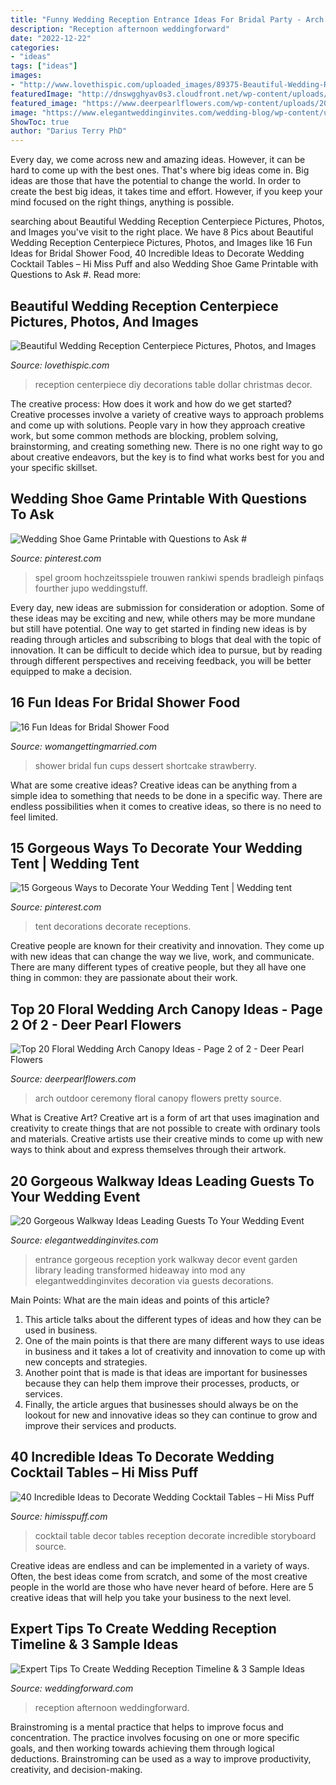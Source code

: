 ```yaml
---
title: "Funny Wedding Reception Entrance Ideas For Bridal Party - Arch Outdoor Ceremony Floral Canopy Flowers Pretty Source"
description: "Reception afternoon weddingforward"
date: "2022-12-22"
categories:
- "ideas"
tags: ["ideas"]
images:
- "http://www.lovethispic.com/uploaded_images/89375-Beautiful-Wedding-Reception-Centerpiece.jpg"
featuredImage: "http://dnswgghyav0s3.cloudfront.net/wp-content/uploads/2015/07/bridal-shower-food-ideas-012.jpg"
featured_image: "https://www.deerpearlflowers.com/wp-content/uploads/2017/09/outdoor-wedding-ceremony-arch.jpg"
image: "https://www.elegantweddinginvites.com/wedding-blog/wp-content/uploads/2016/01/gorgeous-wedding-reception-entrance-decor-ideas.jpg"
ShowToc: true
author: "Darius Terry PhD"
---
```



Every day, we come across new and amazing ideas. However, it can be hard to come up with the best ones. That's where big ideas come in. Big ideas are those that have the potential to change the world. In order to create the best big ideas, it takes time and effort. However, if you keep your mind focused on the right things, anything is possible.

	

		
searching about Beautiful Wedding Reception Centerpiece Pictures, Photos, and Images you've visit to the right place. We have 8 Pics about Beautiful Wedding Reception Centerpiece Pictures, Photos, and Images like 16 Fun Ideas for Bridal Shower Food, 40 Incredible Ideas to Decorate Wedding Cocktail Tables – Hi Miss Puff and also Wedding Shoe Game Printable with Questions to Ask #. Read more:
		
    
## Beautiful Wedding Reception Centerpiece Pictures, Photos, And Images

<img loading=lazy src="http://www.lovethispic.com/uploaded_images/89375-Beautiful-Wedding-Reception-Centerpiece.jpg" onerror="this.onerror=null;this.src='https://tse2.mm.bing.net/th?id=OIP.zJhFI0ZcUYLVFKBmk-GiogHaLI&amp;pid=15.1';" alt="Beautiful Wedding Reception Centerpiece Pictures, Photos, and Images">

_Source: lovethispic.com_

>reception centerpiece diy decorations table dollar christmas decor. 

	

The creative process: How does it work and how do we get started?
Creative processes involve a variety of creative ways to approach problems and come up with solutions. People vary in how they approach creative work, but some common methods are blocking, problem solving, brainstorming, and creating something new. There is no one right way to go about creative endeavors, but the key is to find what works best for you and your specific skillset.

    
## Wedding Shoe Game Printable With Questions To Ask #

<img loading=lazy src="https://i.pinimg.com/736x/5b/d0/39/5bd0397ddcdc52d32e2c6fb5dfc345a4.jpg" onerror="this.onerror=null;this.src='https://tse1.mm.bing.net/th?id=OIP._uM67otBF5d5SNnwst1cywHaJl&amp;pid=15.1';" alt="Wedding Shoe Game Printable with Questions to Ask #">

_Source: pinterest.com_

>spel groom hochzeitsspiele trouwen rankiwi spends bradleigh pinfaqs fourther jupo weddingstuff. 

	

Every day, new ideas are submission for consideration or adoption. Some of these ideas may be exciting and new, while others may be more mundane but still have potential. One way to get started in finding new ideas is by reading through articles and subscribing to blogs that deal with the topic of innovation. It can be difficult to decide which idea to pursue, but by reading through different perspectives and receiving feedback, you will be better equipped to make a decision.

    
## 16 Fun Ideas For Bridal Shower Food

<img loading=lazy src="http://dnswgghyav0s3.cloudfront.net/wp-content/uploads/2015/07/bridal-shower-food-ideas-012.jpg" onerror="this.onerror=null;this.src='https://tse3.mm.bing.net/th?id=OIP.CILRfMV3qfUCOaQHln6QpQHaLH&amp;pid=15.1';" alt="16 Fun Ideas for Bridal Shower Food">

_Source: womangettingmarried.com_

>shower bridal fun cups dessert shortcake strawberry. 

	

What are some creative ideas?
Creative ideas can be anything from a simple idea to something that needs to be done in a specific way. There are endless possibilities when it comes to creative ideas, so there is no need to feel limited.

    
## 15 Gorgeous Ways To Decorate Your Wedding Tent | Wedding Tent

<img loading=lazy src="https://i.pinimg.com/736x/de/6e/43/de6e438450e09077928e940246865795--wedding-tent-decorations-tent-wedding-receptions.jpg" onerror="this.onerror=null;this.src='https://tse2.mm.bing.net/th?id=OIP.gac0nxmwkjX_xdg2gBW9cQHaLH&amp;pid=15.1';" alt="15 Gorgeous Ways to Decorate Your Wedding Tent | Wedding tent">

_Source: pinterest.com_

>tent decorations decorate receptions. 

	

Creative people are known for their creativity and innovation. They come up with new ideas that can change the way we live, work, and communicate. There are many different types of creative people, but they all have one thing in common: they are passionate about their work.

    
## Top 20 Floral Wedding Arch Canopy Ideas - Page 2 Of 2 - Deer Pearl Flowers

<img loading=lazy src="https://www.deerpearlflowers.com/wp-content/uploads/2017/09/outdoor-wedding-ceremony-arch.jpg" onerror="this.onerror=null;this.src='https://tse1.mm.bing.net/th?id=OIP.b9QkkViTx0DVe5e1V8VCCQHaKD&amp;pid=15.1';" alt="Top 20 Floral Wedding Arch Canopy Ideas - Page 2 of 2 - Deer Pearl Flowers">

_Source: deerpearlflowers.com_

>arch outdoor ceremony floral canopy flowers pretty source. 

	

What is Creative Art?
Creative art is a form of art that uses imagination and creativity to create things that are not possible to create with ordinary tools and materials. Creative artists use their creative minds to come up with new ways to think about and express themselves through their artwork.

    
## 20 Gorgeous Walkway Ideas Leading Guests To Your Wedding Event

<img loading=lazy src="https://www.elegantweddinginvites.com/wedding-blog/wp-content/uploads/2016/01/gorgeous-wedding-reception-entrance-decor-ideas.jpg" onerror="this.onerror=null;this.src='https://tse3.mm.bing.net/th?id=OIP.Nc7vZmzRIRHfYdQZDqneyAHaLG&amp;pid=15.1';" alt="20 Gorgeous Walkway Ideas Leading Guests To Your Wedding Event">

_Source: elegantweddinginvites.com_

>entrance gorgeous reception york walkway decor event garden library leading transformed hideaway into mod any elegantweddinginvites decoration via guests decorations. 

	

Main Points: What are the main ideas and points of this article?
1. This article talks about the different types of ideas and how they can be used in business.
2. One of the main points is that there are many different ways to use ideas in business and it takes a lot of creativity and innovation to come up with new concepts and strategies.
3. Another point that is made is that ideas are important for businesses because they can help them improve their processes, products, or services.
4. Finally, the article argues that businesses should always be on the lookout for new and innovative ideas so they can continue to grow and improve their services and products.

    
## 40 Incredible Ideas To Decorate Wedding Cocktail Tables – Hi Miss Puff

<img loading=lazy src="https://www.himisspuff.com/wp-content/uploads/2017/11/Wedding-reception-cocktail-table-decor-ideas-8-e1577000196627.jpg" onerror="this.onerror=null;this.src='https://tse4.mm.bing.net/th?id=OIP.Cr3QuyxLopYt_iapkCUYvwHaLH&amp;pid=15.1';" alt="40 Incredible Ideas to Decorate Wedding Cocktail Tables – Hi Miss Puff">

_Source: himisspuff.com_

>cocktail table decor tables reception decorate incredible storyboard source. 

	

Creative ideas are endless and can be implemented in a variety of ways. Often, the best ideas come from scratch, and some of the most creative people in the world are those who have never heard of before. Here are 5 creative ideas that will help you take your business to the next level.

    
## Expert Tips To Create Wedding Reception Timeline &amp; 3 Sample Ideas

<img loading=lazy src="https://www.weddingforward.com/wp-content/uploads/2019/04/wedding-reception-timeline-early-afternoon-wedding-reception-768x1624.jpg" onerror="this.onerror=null;this.src='https://tse3.mm.bing.net/th?id=OIP.7LU4IFozni9UG7kwR3eV2AHaPq&amp;pid=15.1';" alt="Expert Tips To Create Wedding Reception Timeline &amp; 3 Sample Ideas">

_Source: weddingforward.com_

>reception afternoon weddingforward. 

	

Brainstroming is a mental practice that helps to improve focus and concentration. The practice involves focusing on one or more specific goals, and then working towards achieving them through logical deductions. Brainstroming can be used as a way to improve productivity, creativity, and decision-making.

